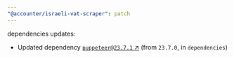 ```yaml
---
"@accounter/israeli-vat-scraper": patch
---
```

dependencies updates:
  - Updated dependency [`puppeteer@23.7.1` ↗︎](https://www.npmjs.com/package/puppeteer/v/23.7.1) (from `23.7.0`, in `dependencies`)
